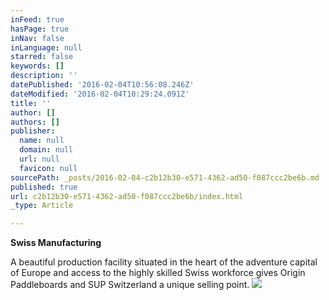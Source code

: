 ```yaml
---
inFeed: true
hasPage: true
inNav: false
inLanguage: null
starred: false
keywords: []
description: ''
datePublished: '2016-02-04T10:56:08.246Z'
dateModified: '2016-02-04T10:29:24.091Z'
title: ''
author: []
authors: []
publisher:
  name: null
  domain: null
  url: null
  favicon: null
sourcePath: _posts/2016-02-04-c2b12b30-e571-4362-ad50-f087ccc2be6b.md
published: true
url: c2b12b30-e571-4362-ad50-f087ccc2be6b/index.html
_type: Article

---
```

**Swiss Manufacturing**

A beautiful production facility situated in the heart of the adventure capital of Europe and access to the highly skilled Swiss workforce gives Origin Paddleboards and SUP Switzerland a unique selling point. ![](https://the-grid-user-content.s3-us-west-2.amazonaws.com/02d36a8e-caf4-4613-b81a-139e59a28bfc.JPG)
